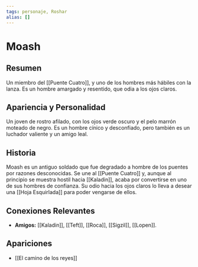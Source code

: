 ```yaml
---
tags: personaje, Roshar
alias: []
---
```


# Moash

## Resumen
Un miembro del [[Puente Cuatro]], y uno de los hombres más hábiles con la lanza. Es un hombre amargado y resentido, que odia a los ojos claros.

## Apariencia y Personalidad
Un joven de rostro afilado, con los ojos verde oscuro y el pelo marrón moteado de negro. Es un hombre cínico y desconfiado, pero también es un luchador valiente y un amigo leal.

## Historia
Moash es un antiguo soldado que fue degradado a hombre de los puentes por razones desconocidas. Se une al [[Puente Cuatro]] y, aunque al principio se muestra hostil hacia [[Kaladin]], acaba por convertirse en uno de sus hombres de confianza. Su odio hacia los ojos claros lo lleva a desear una [[Hoja Esquirlada]] para poder vengarse de ellos.

## Conexiones Relevantes
* **Amigos:** [[Kaladin]], [[Teft]], [[Roca]], [[Sigzil]], [[Lopen]].

## Apariciones
* [[El camino de los reyes]]
